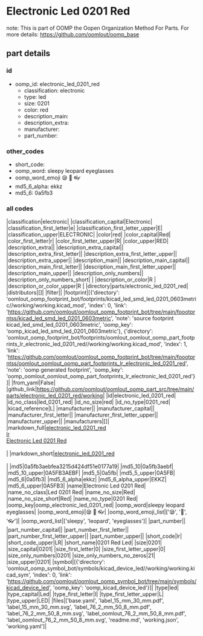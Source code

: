 # Electronic Led 0201 Red  

note: This is part of OOMP the Oopen Organization Method For Parts. For more details: https://github.com/oomlout/oomp_base

##  part details





### id
* oomp_id: electronic_led_0201_red
  * classification: electronic
  * type: led
  * size: 0201
  * color: red
  * description_main: 
  * description_extra: 
  * manufacturer: 
  * part_number: 

### other_codes
* short_code: 
* oomp_word: sleepy leopard eyeglasses
* oomp_word_emoji :sleepy: :leopard: :eyeglasses:
* md5_6_alpha: ekkz
* md5_6: 0a5fb3

### all codes 
|classification|electronic|
|classification_capital|Electronic|
|classification_first_letter|e|
|classification_first_letter_upper|E|
|classification_upper|ELECTRONIC|
|color|red|
|color_capital|Red|
|color_first_letter|r|
|color_first_letter_upper|R|
|color_upper|RED|
|description_extra||
|description_extra_capital||
|description_extra_first_letter||
|description_extra_first_letter_upper||
|description_extra_upper||
|description_main||
|description_main_capital||
|description_main_first_letter||
|description_main_first_letter_upper||
|description_main_upper||
|description_only_numbers||
|description_only_numbers_short| |
|description_or_color|R |
|description_or_color_upper|R |
|directory|parts/electronic_led_0201_red|
|distributors|[]|
|filter||
|footprint|[{'directory': 'oomlout_oomp_footprint_bot/footprints/kicad_led_smd_led_0201_0603metric//working/working.kicad_mod', 'index': 0, 'link': 'https://github.com/oomlout/oomlout_oomp_footprint_bot/tree/main/foootprntss/kicad_led_smd_led_0201_0603metric', 'note': 'source footprint kicad_led_smd_led_0201_0603metric', 'oomp_key': 'oomp_kicad_led_smd_led_0201_0603metric'}, {'directory': 'oomlout_oomp_footprint_bot/footprints/oomlout_oomlout_oomp_part_footprints_lr_electronic_led_0201_red//working/working.kicad_mod', 'index': 1, 'link': 'https://github.com/oomlout/oomlout_oomp_footprint_bot/tree/main/foootprntss/oomlout_oomlout_oomp_part_footprints_lr_electronic_led_0201_red', 'note': 'oomp generated footprint', 'oomp_key': 'oomp_oomlout_oomlout_oomp_part_footprints_lr_electronic_led_0201_red'}]|
|from_yaml|False|
|github_link|https://github.com/oomlout/oomlout_oomp_part_src/tree/main/parts/electronic_led_0201_red/working|
|id|electronic_led_0201_red|
|id_no_class|led_0201_red|
|id_no_size|red|
|id_no_type|0201_red|
|kicad_reference|L|
|manufacturer||
|manufacturer_capital||
|manufacturer_first_letter||
|manufacturer_first_letter_upper||
|manufacturer_upper||
|manufacturers|[]|
|markdown_full|[electronic_led_0201_red](https://github.com/oomlout/oomlout_oomp_part_src/tree/main/parts/electronic_led_0201_red/working)<br>[lr](https://github.com/oomlout/oomlout_oomp_part_src/tree/main/parts/electronic_led_0201_red/working)<br>[Electronic Led 0201 Red](https://github.com/oomlout/oomlout_oomp_part_src/tree/main/parts/electronic_led_0201_red/working)<br><br>|
|markdown_short|[electronic_led_0201_red](https://github.com/oomlout/oomlout_oomp_part_src/tree/main/parts/electronic_led_0201_red/working)<br><br>|
|md5|0a5fb3aebfea3215d424df51e0177a19|
|md5_10|0a5fb3aebf|
|md5_10_upper|0A5FB3AEBF|
|md5_5|0a5fb|
|md5_5_upper|0A5FB|
|md5_6|0a5fb3|
|md5_6_alpha|ekkz|
|md5_6_alpha_upper|EKKZ|
|md5_6_upper|0A5FB3|
|name|Electronic Led 0201 Red|
|name_no_class|Led 0201 Red|
|name_no_size|Red|
|name_no_size_short|Red|
|name_no_type|0201 Red|
|oomp_key|oomp_electronic_led_0201_red|
|oomp_word|sleepy leopard eyeglasses|
|oomp_word_emoji|:sleepy: :leopard: :eyeglasses:|
|oomp_word_emoji_list|[':sleepy:', ':leopard:', ':eyeglasses:']|
|oomp_word_list|['sleepy', 'leopard', 'eyeglasses']|
|part_number||
|part_number_capital||
|part_number_first_letter||
|part_number_first_letter_upper||
|part_number_upper||
|short_code|lr|
|short_code_upper|LR|
|short_name|0201 Red Led|
|size|0201|
|size_capital|0201|
|size_first_letter|0|
|size_first_letter_upper|0|
|size_only_numbers|0201|
|size_only_numbers_no_zeros|21|
|size_upper|0201|
|symbol|[{'directory': 'oomlout_oomp_symbol_bot/symbols/kicad_device_led//working/working.kicad_sym', 'index': 0, 'link': 'https://github.com/oomlout/oomlout_oomp_symbol_bot/tree/main/symbols/kicad_device_led', 'oomp_key': 'oomp_kicad_device_led'}]|
|type|led|
|type_capital|Led|
|type_first_letter|l|
|type_first_letter_upper|L|
|type_upper|LED|
|files|['base.yaml', 'label_15_mm_30_mm.pdf', 'label_15_mm_30_mm.svg', 'label_76_2_mm_50_8_mm.pdf', 'label_76_2_mm_50_8_mm.svg', 'label_oomlout_76_2_mm_50_8_mm.pdf', 'label_oomlout_76_2_mm_50_8_mm.svg', 'readme.md', 'working.json', 'working.yaml']|
